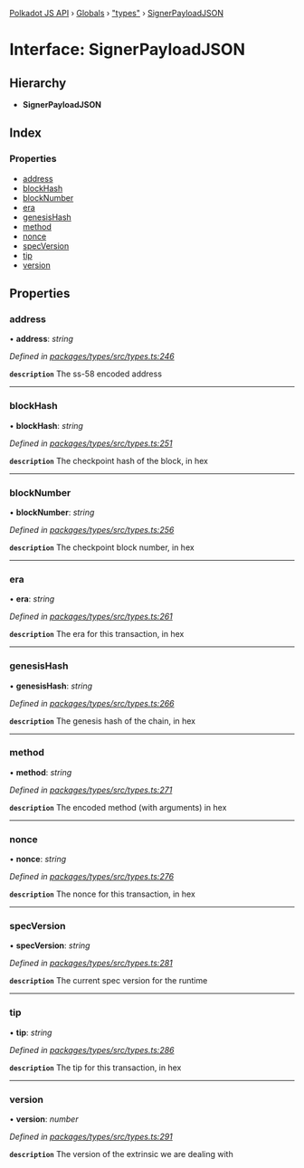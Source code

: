 [Polkadot JS API](../README.md) › [Globals](../globals.md) › ["types"](../modules/_types_.md) › [SignerPayloadJSON](_types_.signerpayloadjson.md)

# Interface: SignerPayloadJSON

## Hierarchy

* **SignerPayloadJSON**

## Index

### Properties

* [address](_types_.signerpayloadjson.md#address)
* [blockHash](_types_.signerpayloadjson.md#blockhash)
* [blockNumber](_types_.signerpayloadjson.md#blocknumber)
* [era](_types_.signerpayloadjson.md#era)
* [genesisHash](_types_.signerpayloadjson.md#genesishash)
* [method](_types_.signerpayloadjson.md#method)
* [nonce](_types_.signerpayloadjson.md#nonce)
* [specVersion](_types_.signerpayloadjson.md#specversion)
* [tip](_types_.signerpayloadjson.md#tip)
* [version](_types_.signerpayloadjson.md#version)

## Properties

###  address

• **address**: *string*

*Defined in [packages/types/src/types.ts:246](https://github.com/polkadot-js/api/blob/ddd5eab7f/packages/types/src/types.ts#L246)*

**`description`** The ss-58 encoded address

___

###  blockHash

• **blockHash**: *string*

*Defined in [packages/types/src/types.ts:251](https://github.com/polkadot-js/api/blob/ddd5eab7f/packages/types/src/types.ts#L251)*

**`description`** The checkpoint hash of the block, in hex

___

###  blockNumber

• **blockNumber**: *string*

*Defined in [packages/types/src/types.ts:256](https://github.com/polkadot-js/api/blob/ddd5eab7f/packages/types/src/types.ts#L256)*

**`description`** The checkpoint block number, in hex

___

###  era

• **era**: *string*

*Defined in [packages/types/src/types.ts:261](https://github.com/polkadot-js/api/blob/ddd5eab7f/packages/types/src/types.ts#L261)*

**`description`** The era for this transaction, in hex

___

###  genesisHash

• **genesisHash**: *string*

*Defined in [packages/types/src/types.ts:266](https://github.com/polkadot-js/api/blob/ddd5eab7f/packages/types/src/types.ts#L266)*

**`description`** The genesis hash of the chain, in hex

___

###  method

• **method**: *string*

*Defined in [packages/types/src/types.ts:271](https://github.com/polkadot-js/api/blob/ddd5eab7f/packages/types/src/types.ts#L271)*

**`description`** The encoded method (with arguments) in hex

___

###  nonce

• **nonce**: *string*

*Defined in [packages/types/src/types.ts:276](https://github.com/polkadot-js/api/blob/ddd5eab7f/packages/types/src/types.ts#L276)*

**`description`** The nonce for this transaction, in hex

___

###  specVersion

• **specVersion**: *string*

*Defined in [packages/types/src/types.ts:281](https://github.com/polkadot-js/api/blob/ddd5eab7f/packages/types/src/types.ts#L281)*

**`description`** The current spec version for  the runtime

___

###  tip

• **tip**: *string*

*Defined in [packages/types/src/types.ts:286](https://github.com/polkadot-js/api/blob/ddd5eab7f/packages/types/src/types.ts#L286)*

**`description`** The tip for this transaction, in hex

___

###  version

• **version**: *number*

*Defined in [packages/types/src/types.ts:291](https://github.com/polkadot-js/api/blob/ddd5eab7f/packages/types/src/types.ts#L291)*

**`description`** The version of the extrinsic we are dealing with
